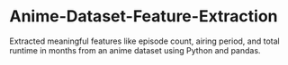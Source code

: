 # Anime-Dataset-Feature-Extraction
Extracted meaningful features like episode count, airing period, and total runtime in months from an anime dataset using Python and pandas.
